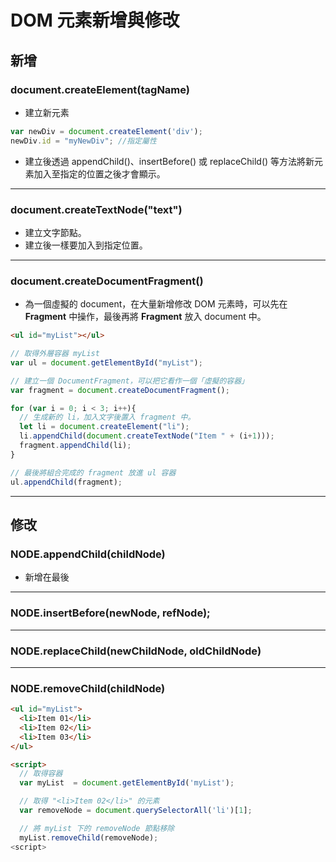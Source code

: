 # DOM 元素新增與修改
## 新增
### document.createElement(tagName)
* 建立新元素
```js
var newDiv = document.createElement('div');
newDiv.id = "myNewDiv"; //指定屬性
```
* 建立後透過 appendChild()、insertBefore() 或 replaceChild() 等方法將新元素加入至指定的位置之後才會顯示。
---
### document.createTextNode("text")
* 建立文字節點。
* 建立後一樣要加入到指定位置。

---
### document.createDocumentFragment()
* 為一個虛擬的 document，在大量新增修改 DOM 元素時，可以先在 **Fragment** 中操作，最後再將 **Fragment** 放入 document 中。
```html
<ul id="myList"></ul>
```
```js
// 取得外層容器 myList
var ul = document.getElementById("myList");

// 建立一個 DocumentFragment，可以把它看作一個「虛擬的容器」
var fragment = document.createDocumentFragment();

for (var i = 0; i < 3; i++){
  // 生成新的 li，加入文字後置入 fragment 中。
  let li = document.createElement("li");
  li.appendChild(document.createTextNode("Item " + (i+1)));
  fragment.appendChild(li);
}

// 最後將組合完成的 fragment 放進 ul 容器
ul.appendChild(fragment);
```
---
## 修改
### NODE.appendChild(childNode)
* 新增在最後
---
### NODE.insertBefore(newNode, refNode);
---
### NODE.replaceChild(newChildNode, oldChildNode)
---
### NODE.removeChild(childNode)
```html
<ul id="myList">
  <li>Item 01</li>
  <li>Item 02</li>
  <li>Item 03</li>
</ul>

<script>
  // 取得容器
  var myList  = document.getElementById('myList');

  // 取得 "<li>Item 02</li>" 的元素
  var removeNode = document.querySelectorAll('li')[1];

  // 將 myList 下的 removeNode 節點移除
  myList.removeChild(removeNode);
<script>
```
